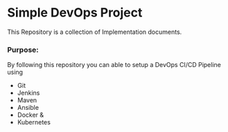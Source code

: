 # Simple DevOps Project

This Repository is a collection of Implementation documents.

### Purpose:
By following this repository you can able to setup a DevOps CI/CD Pipeline using
- Git
- Jenkins
- Maven
- Ansible
- Docker &
- Kubernetes

